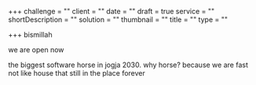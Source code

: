 +++
challenge = ""
client = ""
date = ""
draft = true
service = ""
shortDescription = ""
solution = ""
thumbnail = ""
title = ""
type = ""

+++
bismillah

we are open now

the biggest software horse in jogja 2030. why horse? because we are fast not like house that still in the place forever